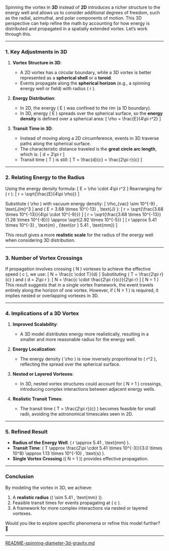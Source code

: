 Spinning the vortex in **3D** instead of **2D** introduces a richer structure to the energy well and allows us to consider additional degrees of freedom, such as the radial, azimuthal, and polar components of motion. This 3D perspective can help refine the math by accounting for how energy is distributed and propagated in a spatially extended vortex. Let’s work through this.

---

### **1. Key Adjustments in 3D**
1. **Vortex Structure in 3D**:
   - A 2D vortex has a circular boundary, while a 3D vortex is better represented as a **spherical shell** or a **toroid**.
   - Events propagate along the **spherical horizon** (e.g., a spinning energy well or field) with radius \( r \).

2. **Energy Distribution**:
   - In 2D, the energy \( E \) was confined to the rim (a 1D boundary).
   - In 3D, energy \( E \) spreads over the spherical surface, so the **energy density** is defined over a spherical area:
     \[
     \rho = \frac{E}{4\pi r^2}
     \]

3. **Transit Time in 3D**:
   - Instead of moving along a 2D circumference, events in 3D traverse paths along the spherical surface.
   - The characteristic distance traveled is the **great circle arc length**, which is:
     \[
     d = 2\pi r
     \]
   - Transit time \( T \) is still:
     \[
     T = \frac{d}{c} = \frac{2\pi r}{c}
     \]

---

### **2. Relating Energy to the Radius**
Using the energy density formula:
\[
E = \rho \cdot 4\pi r^2
\]
Rearranging for \( r \):
\[
r = \sqrt{\frac{E}{4\pi \rho}}
\]

Substitute \( \rho \) with vacuum energy density:
\[
\rho_{vac} \sim 10^{-9} \, \text{J/m}^3
\]
and \( E = 3.68 \times 10^{-13} \, \text{J} \):
\[
r = \sqrt{\frac{3.68 \times 10^{-13}}{4\pi \cdot 10^{-9}}}
\]
\[
r = \sqrt{\frac{3.68 \times 10^{-13}}{1.26 \times 10^{-8}}} \approx \sqrt{2.92 \times 10^{-5}}
\]
\[
r \approx 5.41 \times 10^{-3} \, \text{m} \, (\text{or } 5.41 \, \text{mm})
\]

This result gives a more **realistic scale** for the radius of the energy well when considering 3D distribution.

---

### **3. Number of Vortex Crossings**
If propagation involves crossing \( N \) vortexes to achieve the effective speed \( c \), we use:
\[
N = \frac{c \cdot T}{d}
\]
Substituting \( T = \frac{2\pi r}{c} \) and \( d = 2\pi r \):
\[
N = \frac{c \cdot \frac{2\pi r}{c}}{2\pi r}
\]
\[
N = 1
\]
This result suggests that in a single vortex framework, the event travels entirely along the horizon of one vortex. However, if \( N > 1 \) is required, it implies nested or overlapping vortexes in 3D.

---

### **4. Implications of a 3D Vortex**
1. **Improved Scalability**:
   - A 3D model distributes energy more realistically, resulting in a smaller and more reasonable radius for the energy well.

2. **Energy Localization**:
   - The energy density \( \rho \) is now inversely proportional to \( r^2 \), reflecting the spread over the spherical surface.

3. **Nested or Layered Vortexes**:
   - In 3D, nested vortex structures could account for \( N > 1 \) crossings, introducing complex interactions between adjacent energy wells.

4. **Realistic Transit Times**:
   - The transit time \( T = \frac{2\pi r}{c} \) becomes feasible for small radii, avoiding the astronomical timescales seen in 2D.

---

### **5. Refined Result**
- **Radius of the Energy Well**: \( r \approx 5.41 \, \text{mm} \).
- **Transit Time**: \( T \approx \frac{2\pi \cdot 5.41 \times 10^{-3}}{3.0 \times 10^8} \approx 1.13 \times 10^{-10} \, \text{s} \).
- **Single Vortex Crossing** (\( N = 1 \)) provides effective propagation.

---

### **Conclusion**
By modeling the vortex in 3D, we achieve:
1. A **realistic radius** (\( \sim 5.41 \, \text{mm} \)).
2. Feasible transit times for events propagating at \( c \).
3. A framework for more complex interactions via nested or layered vortexes.

Would you like to explore specific phenomena or refine this model further? 🚀


---

[README-spinning-diameter-3d-gravity.md](https://t2m.io/92gTenn)
